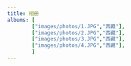 ```yaml
---
title: 相册
albums: [
        ["images/photos/1.JPG","西藏"],
        ["images/photos/2.JPG","西藏"],
        ["images/photos/3.JPG","西藏"],
        ["images/photos/4.JPG","西藏"],
        ]
---
```

